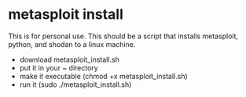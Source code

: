 # metasploit install
This is for personal use. This should be a script that installs metasploit, python, and shodan to a linux machine.

* download metasploit_install.sh
* put it in your ~ directory
* make it executable (chmod +x metasploit_install.sh)
* run it (sudo ./metasploit_install.sh)
